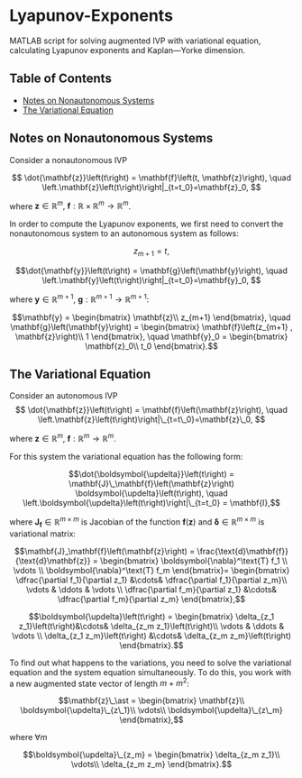 # Lyapunov-Exponents
MATLAB script for solving augmented IVP with variational equation, calculating Lyapunov exponents and Kaplan—Yorke dimension.

## Table of Contents
- [Notes on Nonautonomous Systems](#notes-on-nonautonomous-systems)
- [The Variational Equation](#the-variational-equation)

## Notes on Nonautonomous Systems
Consider a nonautonomous IVP 

$$ \dot{\mathbf{z}}\left(t\right) = \mathbf{f}\left(t, \mathbf{z}\right), \quad \left.\mathbf{z}\left(t\right)\right|_{t=t_0}=\mathbf{z}_0, $$

where $\mathbf{z} \in \mathbb{R}^m, ~\mathbf{f}: \mathbb{R}\times\mathbb{R}^m \to \mathbb{R}^m$.

In order to compute the Lyapunov exponents, we first need to convert the nonautonomous system to an autonomous system as follows:

$$ z_{m+1} = t,$$

$$\dot{\mathbf{y}}\left(t\right) = \mathbf{g}\left(\mathbf{y}\right), \quad \left.\mathbf{y}\left(t\right)\right|_{t=t_0}=\mathbf{y}_0, $$

where $\mathbf{y} \in \mathbb{R}^{m+1}, ~\mathbf{g}: \mathbb{R}^{m+1} \to \mathbb{R}^{m+1}$:

$$\mathbf{y} = \begin{bmatrix}
			\mathbf{z}\\
			z_{m+1}	
		\end{bmatrix}, \quad  \mathbf{g}\left(\mathbf{y}\right) = \begin{bmatrix}
		\mathbf{f}\left(z_{m+1}	, \mathbf{z}\right)\\
		1
		\end{bmatrix}, \quad \mathbf{y}_0 = \begin{bmatrix}
		\mathbf{z}_0\\
		t_0
		\end{bmatrix}.$$
		
## The Variational Equation

Consider an autonomous IVP 
$$		\dot{\mathbf{z}}\left(t\right) = \mathbf{f}\left(\mathbf{z}\right), \quad \left.\mathbf{z}\left(t\right)\right|\_{t=t\_0}=\mathbf{z}\_0, $$

where $\mathbf{z} \in \mathbb{R}^m, ~\mathbf{f}:\mathbb{R}^m \to \mathbb{R}^m$.

For this system the variational equation has the following form:

$$\dot{\boldsymbol{\updelta}}\left(t\right) = \mathbf{J}\_\mathbf{f}\left(\mathbf{z}\right) \boldsymbol{\updelta}\left(t\right), \quad \left.\boldsymbol{\updelta}\left(t\right)\right|\_{t=t_0} = \mathbf{I},$$
	
where $\mathbf{J}_\mathbf{f} \in \mathbb{R}^{m\times m}$ is Jacobian of the function $\mathbf{f}\left(\mathbf{z}\right)$ and $\boldsymbol{\updelta} \in \mathbb{R}^{m\times m}$ is variational matrix:
	
$$\mathbf{J}_\mathbf{f}\left(\mathbf{z}\right) = \frac{\text{d}\mathbf{f}}{\text{d}\mathbf{z}} = \begin{bmatrix}
			\boldsymbol{\nabla}^\text{T} f_1 
			\\
			\vdots
			\\
			\boldsymbol{\nabla}^\text{T} f_m
		\end{bmatrix}=
		\begin{bmatrix}
			\dfrac{\partial f_1}{\partial z_1} &\cdots& \dfrac{\partial f_1}{\partial z_m}\\
			\vdots & \ddots & \vdots \\
			\dfrac{\partial f_m}{\partial z_1} &\cdots& \dfrac{\partial f_m}{\partial z_m} 
		\end{bmatrix},$$	

$$\boldsymbol{\updelta}\left(t\right) = 
		\begin{bmatrix}
			\delta_{z_1 z_1}\left(t\right)&\cdots& \delta_{z_m z_1}\left(t\right)\\
			\vdots & \ddots & \vdots \\
			\delta_{z_1 z_m}\left(t\right) &\cdots& \delta_{z_m z_m}\left(t\right)
		\end{bmatrix}.$$
		
To find out what happens to the variations, you need to solve the variational equation and the system equation simultaneously. To do this, you work with a new augmented state vector of length $m + m^2$:

$$\mathbf{z}\_\ast = \begin{bmatrix}
			\mathbf{z}\\
			\boldsymbol{\updelta}\_{z\_1}\\
			\vdots\\
			\boldsymbol{\updelta}\_{z\_m}
		\end{bmatrix},$$
		
where $\forall m$

$$\boldsymbol{\updelta}\_{z_m} = \begin{bmatrix}
			\delta_{z_m z_1}\\
			\vdots\\
			\delta_{z_m z_m}
		\end{bmatrix}.$$